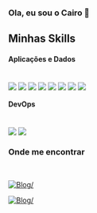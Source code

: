 ### Ola, eu sou o Cairo 👋
 
## Minhas Skills
#### Aplicações e Dados
<div style='display:inline_block'><br/>
 
<img align ='center'  src='https://img.shields.io/badge/PHP-777BB4?style=for-the-badge&logo=php&logoColor=white' >
<img align ='center'  src='https://img.shields.io/badge/Codeigniter 3-f5424e?style=for-the-badge&logo=codeigniter&logoColor=white' >
<img align ='center'  src='https://img.shields.io/badge/MySQL-00000F?style=for-the-badge&logo=mysql&logoColor=white'>
<img align ='center'  src='https://img.shields.io/badge/Python-14354C?style=for-the-badge&logo=python&logoColor=white' >
<img align ='center'  src='https://img.shields.io/badge/Jupyter-d9d0d1?style=for-the-badge&logo=jupyter&logoColor=red' >
<img align ='center'  src='https://img.shields.io/badge/JavaScript-F7DF1E?style=for-the-badge&logo=javascript&logoColor=black' >
<img align ='center'  src='https://img.shields.io/badge/React-20232A?style=for-the-badge&logo=react&logoColor=61DAFB' >
<img align ='center'  src='https://img.shields.io/badge/EXPO-20232A?style=for-the-badge&logo=expo&logoColor=white' >
 
</div>

#### DevOps

<div style='display:inline_block'><br/>
<img align ='center'  src='https://img.shields.io/badge/GitHub-100000?style=for-the-badge&logo=github&logoColor=white' >
 <img align ='center'  src='https://img.shields.io/badge/GitLab-330F63?style=for-the-badge&logo=gitlab&logoColor=white' >
</div>

### Onde me encontrar
  
<div style='display:inline_block'><br/>

[![Blog](	https://img.shields.io/badge/LinkedIn-0077B5?style=for-the-badge&logo=linkedin&logoColor=white)/](https://www.instagram.com/cairo_rib) 
<!--  [![Blog](	https://img.shields.io/badge/WhatsApp-25D366?style=for-the-badge&logo=whatsapp&logoColor=white)/](https://wa.me/5585999607155) -->
 [![Blog](	https://img.shields.io/badge/Instagram-E4405F?style=for-the-badge&logo=instagram&logoColor=white)/](https://www.instagram.com/cairo_rib)
  
</div>

<!--
**cairorib/cairorib** is a ✨ _special_ ✨ repository because its `README.md` (this file) appears on your GitHub profile.

Here are some ideas to get you started:

- 🔭 I’m currently working on ...
- 🌱 I’m currently learning ...
- 👯 I’m looking to collaborate on ...
- 🤔 I’m looking for help with ...
- 💬 Ask me about ...
- 📫 How to reach me: ...
- 😄 Pronouns: ...
- ⚡ Fun fact: ...
-->
